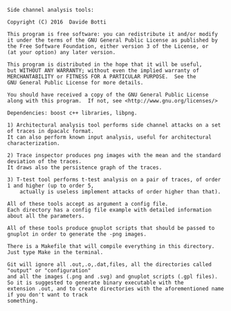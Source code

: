     Side channel analysis tools:
    
    Copyright (C) 2016  Davide Botti

    This program is free software: you can redistribute it and/or modify
    it under the terms of the GNU General Public License as published by
    the Free Software Foundation, either version 3 of the License, or
    (at your option) any later version.

    This program is distributed in the hope that it will be useful,
    but WITHOUT ANY WARRANTY; without even the implied warranty of
    MERCHANTABILITY or FITNESS FOR A PARTICULAR PURPOSE.  See the
    GNU General Public License for more details.

    You should have received a copy of the GNU General Public License
    along with this program.  If not, see <http://www.gnu.org/licenses/>    

    Dependencies: boost c++ libraries, libpng.

    1) Architectural analysis tool performs side channel attacks on a set of traces in dpacalc format. 
    It can also perform known input analysis, useful for architectural characterization.

    2) Trace inspector produces png images with the mean and the standard deviation of the traces.
    It draws also the persistence graph of the traces.

    3) T-test tool performs t-test analysis on a pair of traces, of order 1 and higher (up to order 5,
        actually is useless implement attacks of order higher than that).

    All of these tools accept as argument a config file. 
    Each directory has a config file example with detailed information about all the parameters.

    All of these tools produce gnuplot scripts that should be passed to gnuplot in order to generate the -png images.
    
    There is a Makefile that will compile everything in this directory. Just type Make in the terminal.
    
    Git will ignore all .out,.o,.dat,files, all the directories called "output" or "configuration" 
    and all the images (.png and .svg) and gnuplot scripts (.gpl files). So it is suggested to generate binary executable with the 
    extension .out, and to create directories with the aforementioned name if you don't want to track
    something.
